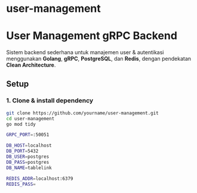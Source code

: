 # user-management

# User Management gRPC Backend

Sistem backend sederhana untuk manajemen user & autentikasi menggunakan **Golang**, **gRPC**, **PostgreSQL**, dan **Redis**, dengan pendekatan **Clean Architecture**.


## Setup

### 1. Clone & install dependency

```bash
git clone https://github.com/yourname/user-management.git
cd user-management
go mod tidy

GRPC_PORT=:50051

DB_HOST=localhost
DB_PORT=5432
DB_USER=postgres
DB_PASS=postgres
DB_NAME=tablelink

REDIS_ADDR=localhost:6379
REDIS_PASS=
